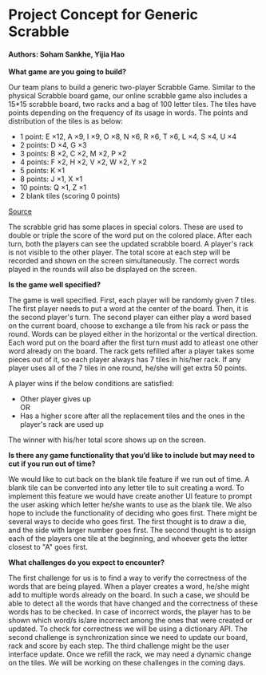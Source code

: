 # Project Concept for Generic Scrabble

#### Authors:  Soham Sankhe, Yijia Hao

**What game are you going to build?**

Our team plans to build a generic two-player Scrabble Game. Similar to the 
physical Scrabble board game, our online scrabble game also includes a 15*15 
scrabble board, two racks and a bag of 100 letter tiles. The tiles have points 
depending on the frequency of its usage in words. 
The points and distribution of the tiles is as below:
* 1 point: E ×12, A ×9, I ×9, O ×8, N ×6, R ×6, T ×6, L ×4, S ×4, U ×4
* 2 points: D ×4, G ×3
* 3 points: B ×2, C ×2, M ×2, P ×2
* 4 points: F ×2, H ×2, V ×2, W ×2, Y ×2
* 5 points: K ×1
* 8 points: J ×1, X ×1
* 10 points: Q ×1, Z ×1
* 2 blank tiles (scoring 0 points)

[Source](https://en.wikipedia.org/wiki/Scrabble_letter_distributions#English)

The scrabble grid has some places in special colors. These are used to double 
or triple the score of the word put on the colored place. After each turn, both 
the players can see the updated scrabble board. A player's rack is not visible 
to the other player. The total score at each step will be recorded and shown on 
the screen simultaneously. The correct words played in the rounds will also be 
displayed on the screen.


**Is the game well specified?**

The game is well specified. First, each player will be randomly given 7 tiles. 
The first player needs to put a word at the center of the board. 
Then, it is the second player's turn. The second player can either play a word 
based on the current board, choose to exchange a tile from his rack or pass the 
round. Words can be played either in the horizontal or the vertical direction. 
Each word put on the board after the first turn must add to atleast one other 
word already on the board. The rack gets refilled after a player takes some 
pieces out of it, so each player always has 7 tiles in his/her rack. 
If any player uses all of the 7 tiles in one round, he/she will get extra 50 
points. 

A player wins if the below conditions are satisfied:
* Other player gives up </br>
OR
* Has a higher score after all the replacement tiles and the ones in the 
player's rack are used up</br>

The winner with his/her total score shows up on the screen.

**Is there any game functionality that you’d like to include but may need to**
**cut if you run out of time?**

We would like to cut back on the blank tile feature if we run out of time. 
A blank tile can be converted into any letter tile to suit creating a word.
To implement this feature we would have create another UI feature to prompt the 
user asking which letter he/she wants to use as the blank tile. 
We also hope to include the functionality of deciding who goes first. There 
might be several ways to decide who goes first. The first thought is to draw 
a die, and the side with larger number goes first. The second thought is to 
assign each of the players one tile at the beginning, and whoever gets the 
letter closest to "A" goes first. 



**What challenges do you expect to encounter?**

The first challenge for us is to find a way to verify the correctness of the 
words that are being played. 
When a player creates a word, he/she might add to multiple words already on 
the board. In such a case, we should be able to detect all the words that have 
changed and the correctness of these words has to be checked. 
In case of incorrect words, the player has to be shown which word/s is/are 
incorrect among the ones that were created or updated.
To check for correctness we will be using a dictionary API. 
The second challenge is synchronization since we need to update our board, rack 
and score by each step. The third challenge might be the user interface update. 
Once we refill the rack, we may need a dynamic change on the tiles. We will be 
working on these challenges in the coming days.
